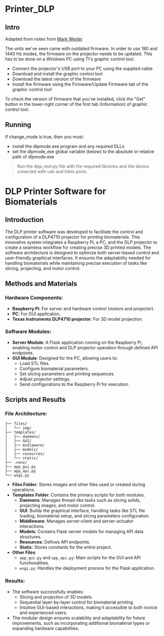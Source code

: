 # Printer_DLP
## Intro
Adapted from notes from [Mark Wexler](http://wexler.free.fr)

The units we've seen came with outdated firmware. In order to use 180 and 1440 Hz modes, the firmware on the projector needs to be updated. This has to be done on a Windows PC using TI's graphic control tool.

- Connect the projector's USB port to your PC using the supplied cable
- Download and install the graphic control tool
- Download the latest version of the firmware
- Install the firmware using the Firmware/Update Firmware tab of the graphic control tool

To check the version of firmware that you've installed, click the "Get" button in the lower-right corner of the first tab (Information) of graphic control tool.

## Running

If change_mode is true, then you must:
- install the dlpmode.exe program and any required DLLs
- set the dlpmode_exe global variable (below) to the absolute or relative
  path of dlpmode.exe

> Run the *App_test.py* file with the required libraries and the device conected with usb and hdmi ports.


# DLP Printer Software for Biomaterials

## Introduction
The DLP printer software was developed to facilitate the control and configuration of a DLP4710 projector for printing biomaterials. This innovative system integrates a Raspberry Pi, a PC, and the DLP projector to create a seamless workflow for creating precise 3D printed models. The software architecture is designed to optimize both server-based control and user-friendly graphical interfaces. It ensures the adaptability needed for handling biomaterials while maintaining precise execution of tasks like slicing, projecting, and motor control.

## Methods and Materials

### Hardware Components:
- **Raspberry Pi**: For server and hardware control (motors and projector).
- **PC**: For GUI application.
- **Texas Instruments DLP4710 projector**: For 3D model projection.

### Software Modules:
- **Server Module**: A Flask application running on the Raspberry Pi, enabling motor control and DLP projector operation through defined API endpoints.
- **GUI Module**: Designed for the PC, allowing users to:
  - Load STL files.
  - Configure biomaterial parameters.
  - Set slicing parameters and printing sequences.
  - Adjust projector settings.
  - Send configurations to the Raspberry Pi for execution.

## Scripts and Results

### File Architecture:
```plaintext
├── files/
│   └── img/
├── templates/
│   ├── daemons/
│   ├── GUI/
│   ├── midleware/
│   ├── models/
│   ├── resources/
│   └── static/
├── .venv/
├── app_gui.py
├── app_api.py
└── wsgi.py
```

- **Files Folder**: Stores images and other files used or created during operations.
- **Templates Folder**: Contains the primary scripts for both modules.
  - **Daemons**: Manages thread-like tasks such as slicing solids, projecting images, and motor control.
  - **GUI**: Builds the graphical interface, handling tasks like STL file loading, biomaterial setup, and slicing parameters configuration.
  - **Middleware**: Manages server-client and server-actuator interactions.
  - **Models**: Contains Flask server models for managing API data structures.
  - **Resources**: Defines API endpoints.
  - **Static**: Stores constants for the entire project.
- **Other Files**:
  - `app_gui.py` and `app_api.py`: Main scripts for the GUI and API functionalities.
  - `wsgi.py`: Handles the deployment process for the Flask application.

### Results:
- The software successfully enables:
  - Slicing and projection of 3D models.
  - Sequential layer-by-layer control for biomaterial printing.
  - Intuitive GUI-based interactions, making it accessible to both novice and experienced users.
- The modular design ensures scalability and adaptability for future improvements, such as incorporating additional biomaterial types or expanding hardware capabilities.

